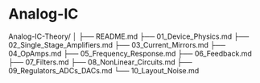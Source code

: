 # Analog-IC
Analog-IC-Theory/
│
├── README.md
├── 01_Device_Physics.md
├── 02_Single_Stage_Amplifiers.md
├── 03_Current_Mirrors.md
├── 04_OpAmps.md
├── 05_Frequency_Response.md
├── 06_Feedback.md
├── 07_Filters.md
├── 08_NonLinear_Circuits.md
├── 09_Regulators_ADCs_DACs.md
└── 10_Layout_Noise.md
